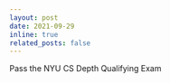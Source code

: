 ```yaml
---
layout: post
date: 2021-09-29
inline: true
related_posts: false
---
```


Pass the NYU CS Depth Qualifying Exam